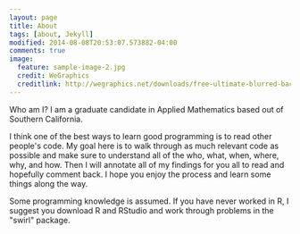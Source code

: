 ```yaml
---
layout: page
title: About
tags: [about, Jekyll]
modified: 2014-08-08T20:53:07.573882-04:00
comments: true
image:
  feature: sample-image-2.jpg
  credit: WeGraphics
  creditlink: http://wegraphics.net/downloads/free-ultimate-blurred-background-pack/
---
```


Who am I? I am a graduate candidate in Applied Mathematics based out of Southern California. 

I think one of the best ways to learn good programming is to read other people's code.  My goal here is to walk through as much relevant code as possible and make sure to understand all of the who, what, when, where, why, and how. Then I will annotate all of my findings for you all to read and hopefully comment back. I hope you enjoy the process and learn some things along the way.

Some programming knowledge is assumed. If you have never worked in R, I suggest you download R and RStudio and work through problems in the "swirl" package.
